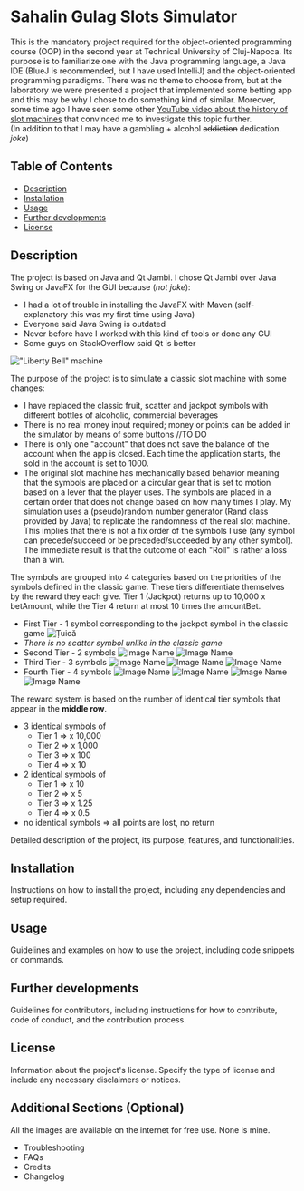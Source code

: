 # Sahalin Gulag Slots Simulator

This is the mandatory project required for the object-oriented programming course (OOP) in the 
second year at Technical University of Cluj-Napoca. Its purpose is to familiarize one with the
Java programming language, a Java IDE (BlueJ is recommended, but I have used IntelliJ) and the
object-oriented programming paradigms. There was no theme to choose from, but at the laboratory
we were presented a project that implemented some betting app and this may be why I chose to do 
something kind of similar. Moreover, some time ago I have seen some other [YouTube video about the 
history of slot machines](https://youtu.be/nt1Qmze8cPg) that convinced me to investigate
this topic further.  
(In addition to that I may have a gambling + alcohol ~~addiction~~ dedication. *joke*)

## Table of Contents

- [Description](#Description)
- [Installation](#installation)
- [Usage](#usage)
- [Further developments](#Further-developments)
- [License](#license)

## Description

The project is based on Java and Qt Jambi. I chose Qt Jambi over Java Swing or JavaFX for the GUI because (*not joke*):
- I had a lot of trouble in installing the JavaFX with Maven (self-explanatory this was my first time using Java)
- Everyone said Java Swing is outdated
- Never before have I worked with this kind of tools or done any GUI
- Some guys on StackOverflow said Qt is better

!["Liberty Bell" machine](src/images/Liberty_bell.jpg)

The purpose of the project is to simulate a classic slot machine with some changes:
- I have replaced the classic fruit, scatter and jackpot symbols with different bottles of alcoholic, commercial beverages   
- There is no real money input required; money or points can be added in the simulator by means of some buttons //TO DO
- There is only one "account" that does not save the balance of the account when the app is closed. Each time
the application starts, the sold in the account is set to 1000.
- The original slot machine has mechanically based behavior meaning that the symbols are placed on a circular gear that
is set to motion based on a lever that the player uses. The symbols are placed in a certain order that does not change based
on how many times I play. My simulation uses a (pseudo)random number generator (Rand class provided by Java) to replicate 
the randomness of the real slot machine. This implies that there is not a fix order of the symbols I use (any symbol can precede/succeed
or be preceded/succeeded by any other symbol). The immediate result is that the outcome of each "Roll" is rather a loss than a win. 


The symbols are grouped into 4 categories based on the priorities of the symbols defined in the classic game. These tiers differentiate 
themselves by the reward they each give. Tier 1 (Jackpot) returns up to 10,000 x betAmount, while the Tier 4 return at most 10 times the 
amountBet.

- First Tier - 1 symbol corresponding to the jackpot symbol in the classic game
                          ![Țuică](src/images/bottles/tuica.png)
- *There is no scatter symbol unlike in the classic game*
- Second Tier - 2 symbols
                          ![Image Name](src/images/bottles/jack.png) 
                          ![Image Name](src/images/bottles/vodka.png)
- Third Tier - 3 symbols 
                          ![Image Name](src/images/bottles/gin.png)
                          ![Image Name](src/images/bottles/rum.png)
                          ![Image Name](src/images/bottles/campari.png)
- Fourth Tier - 4 symbols 
                          ![Image Name](src/images/bottles/champagne.png)
                          ![Image Name](src/images/bottles/wine.png)
                          ![Image Name](src/images/bottles/strongbow.png)
                          ![Image Name](src/images/bottles/beer.png)
  
The reward system is based on the number of identical tier symbols that appear in the **middle row**.
- 3 identical symbols of
  - Tier 1 => x 10,000
  - Tier 2 => x 1,000
  - Tier 3 => x 100
  - Tier 4 => x 10
- 2 identical symbols of  
  - Tier 1 => x 10
  - Tier 2 => x 5
  - Tier 3 => x 1.25
  - Tier 4 => x 0.5
- no identical symbols => all points are lost, no return

Detailed description of the project, its purpose, features, and functionalities.

## Installation

Instructions on how to install the project, including any dependencies and setup required.

## Usage

Guidelines and examples on how to use the project, including code snippets or commands.

## Further developments

Guidelines for contributors, including instructions for how to contribute, code of conduct, and the contribution process.

## License

Information about the project's license. Specify the type of license and include any necessary disclaimers or notices.

## Additional Sections (Optional)

All the images are available on the internet for free use. None is mine. 
- Troubleshooting
- FAQs
- Credits
- Changelog
